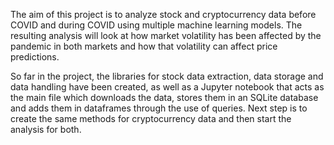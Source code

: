 The aim of this project is to analyze stock and cryptocurrency data before COVID and during COVID using multiple machine learning models. The resulting analysis will look at how market volatility has been affected by the pandemic in both markets and how that volatility can affect price predictions. 

So far in the project, the libraries for stock data extraction, data storage and data handling have been created, as well as a Jupyter notebook that acts as the main file which downloads the data, stores them in an SQLite database and adds them in dataframes through the use of queries. Next step is to create the same methods for cryptocurrency data and then start the analysis for both. 
